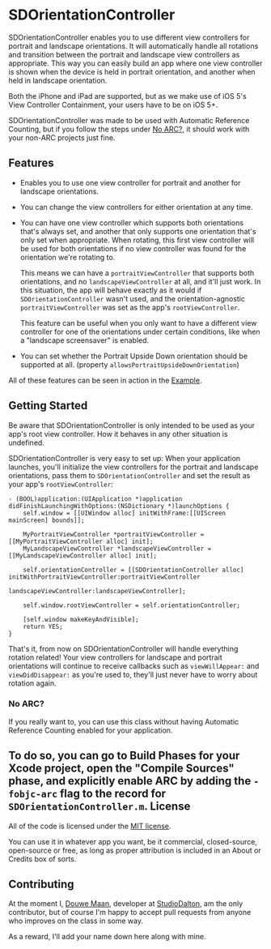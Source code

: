 SDOrientationController
=======================

SDOrientationController enables you to use different view controllers for portrait and landscape orientations.
It will automatically handle all rotations and transition between the portrait and landscape view controllers as appropriate.
This way you can easily build an app where one view controller is shown when the device is held in portrait orientation, and another when held in landscape orientation.

Both the iPhone and iPad are supported, but as we make use of iOS 5's View Controller Containment, your users have to be on iOS 5+. 

SDOrientationController was made to be used with Automatic Reference Counting, but if you follow the steps under [No ARC?](#no_arc), it should work with your non-ARC projects just fine.

Features
--------

- Enables you to use one view controller for portrait and another for landscape orientations.
- You can change the view controllers for either orientation at any time.
- You can have one view controller which supports both orientations that's always set, and another that only supports one orientation that's only set when appropriate.
  When rotating, this first view controller will be used for both orientations if no view controller was found for the orientation we're rotating to.
  
  This means we can have a `portraitViewController` that supports both orientations, and no `landscapeViewController` at all, and it'll just work.
  In this situation, the app will behave exactly as it would if `SDOrientationController` wasn't used, and the orientation-agnostic `portraitViewController` was set as the app's `rootViewController`.
  
  This feature can be useful when you only want to have a different view controller for one of the orientations under certain conditions, like when a "landscape screensaver" is enabled.
- You can set whether the Portrait Upside Down orientation should be supported at all. (property `allowsPortraitUpsideDownOrientation`)
  
All of these features can be seen in action in the [Example](/tree/master/Example).
 
Getting Started
---------------

Be aware that SDOrientationController is only intended to be used as your app's root view controller. 
How it behaves in any other situation is undefined.

SDOrientationController is very easy to set up:
When your application launches, you'll initialize the view controllers for the portrait and landscape orientations, 
pass them to `SDOrientationController` and set the result as your app's `rootViewController`:
  
    - (BOOL)application:(UIApplication *)application didFinishLaunchingWithOptions:(NSDictionary *)launchOptions {
        self.window = [[UIWindow alloc] initWithFrame:[[UIScreen mainScreen] bounds]];
        
        MyPortraitViewController *portraitViewController = [[MyPortraitViewController alloc] init];
        MyLandscapeViewController *landscapeViewController = [[MyLandscapeViewController alloc] init];

        self.orientationController = [[SDOrientationController alloc] initWithPortraitViewController:portraitViewController 
                                                                             landscapeViewController:landscapeViewController];

        self.window.rootViewController = self.orientationController;
        
        [self.window makeKeyAndVisible];
        return YES;
    }

That's it, from now on SDOrientationController will handle everything rotation related! Your view controllers for landscape and portrait orientations will continue to receive callbacks such as `viewWillAppear:` and `viewDidDisappear:` as you're used to, 
they'll just never have to worry about rotation again.

### No ARC?

If you really want to, you can use this class without having Automatic Reference Counting enabled for your application. 

To do so, you can go to Build Phases for your Xcode project, open the "Compile Sources" phase, and explicitly enable ARC by adding the `-fobjc-arc` flag to the record for `SDOrientationController.m`.
License
-------

All of the code is licensed under the [MIT license](http://www.opensource.org/licenses/MIT). 

You can use it in whatever app you want, be it commercial, closed-source, open-source or free, as long as proper attribution is included in an About or Credits box of sorts.

Contributing
------------

At the moment I, [Douwe Maan](http://github.com/DouweM), developer at [StudioDalton](http://www.studiodalton.com), am the only contributor,
but of course I'm happy to accept pull requests from anyone who improves on the class in some way.

As a reward, I'll add your name down here along with mine.